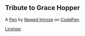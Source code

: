 Tribute to Grace Hopper
-----------------------


A [Pen](https://codepen.io/nawedx/pen/LjxPVj) by [Nawed Imroze](http://codepen.io/nawedx) on [CodePen](http://codepen.io/).

[License](https://codepen.io/nawedx/pen/LjxPVj/license).